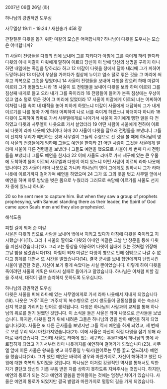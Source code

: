 2007년 06월 26일 (화)

하나님의 강권적인 도우심



사무엘상 19:11 - 19:24 / 새찬송가 458 장


관찰질문
다윗을 돕기 위한 미갈의 모습은 어떠합니까?
하나님이 다윗을 도우시는 모습은 어떠합니까?

11 사울이 전령들을 다윗의 집에 보내어 그를 지키다가 아침에 그를 죽이게 하려 한지라 다윗의 아내 미갈이 다윗에게 말하여 이르되 당신이 이 밤에 당신의 생명을 구하지 아니하면 내일에는 죽임을 당하리라 하고 12 미갈이 다윗을 창에서 달아 내리매 그가 피하여 도망하니라 13 미갈이 우상을 가져다가 침상에 누이고 염소 털로 엮은 것을 그 머리에 씌우고 의복으로 그것을 덮었더니 14 사울이 전령들을 보내어 다윗을 잡으려 하매 미갈이 이르되 그가 병들었느니라 15 사울이 또 전령들을 보내어 다윗을 보라 하며 이르되 그를 침상째 내게로 들고 오라 내가 그를 죽이리라 16 전령들이 들어가 본즉 침상에는 우상이 있고 염소 털로 엮은 것이 그 머리에 있었더라 17 사울이 미갈에게 이르되 너는 어찌하여 이처럼 나를 속여 내 대적을 놓아 피하게 하였느냐 미갈이 사울에게 대답하되 그가 내게 이르기를 나를 놓아 가게 하라 어찌하여 나로 너를 죽이게 하겠느냐 하더이다 하니라 18 다윗이 도피하여 라마로 가서 사무엘에게로 나아가서 사울이 자기에게 행한 일을 다 전하였고 다윗과 사무엘이 나욧으로 가서 살았더라 19 어떤 사람이 사울에게 전하여 이르되 다윗이 라마 나욧에 있더이다 하매 20 사울이 다윗을 잡으러 전령들을 보냈더니 그들이 선지자 무리가 예언하는 것과 사무엘이 그들의 수령으로 선 것을 볼 때에 하나님의 영이 사울의 전령들에게 임하매 그들도 예언을 한지라 21 어떤 사람이 그것을 사울에게 알리매 사울이 다른 전령들을 보냈더니 그들도 예언을 했으므로 사울이 세 번째 다시 전령들을 보냈더니 그들도 예언을 한지라 22 이에 사울도 라마로 가서 세구에 있는 큰 우물에 도착하여 물어 이르되 사무엘과 다윗이 어디 있느냐 어떤 사람이 이르되 라마 나욧에 있나이다 23 사울이 라마 나욧으로 가니라 하나님의 영이 그에게도 임하시니 그가 라마 나욧에 이르기까지 걸어가며 예언을 하였으며 24 그가 또 그의 옷을 벗고 사무엘 앞에서 예언을 하며 하루 밤낮을 벗은 몸으로 누웠더라 그러므로 속담에 이르기를 사울도 선지자 중에 있느냐 하니라  

20 so he sent men to capture him. But when they saw a group of prophets prophesying, with Samuel standing there as their leader, the Spirit of God came upon Sauls men and they also prophesied.

해석도움





피할 길이 되어 준 미갈  
사울은 다윗의 집으로 사람을 보내어 밖에서 지키고 있다가 아침에 다윗을 죽이라고 지시했습니다(11). 그러나 사울의 딸이요 다윗의 아내인 미갈은 그날 밤 창문을 통해 다윗을 피신시켰습니다(12). 그리고는 동상을 이용하여 다윗이 침대에 있는 것처럼 위장해 그날 밤을 넘겼습니다(13). 아침이 되자 미갈은 다윗이 병으로 인해 집밖으로 나갈 수 없다고 핑계를 대면서 또 시간을 벌었습니다(14). 결국 군사를 보내 집안에까지 난입시킨 사울이 발견한 것은, 자신이 보기 좋게 속았다는 사실 뿐이었습니다. 이렇게 하여 다윗을 죽이려던 사울의 계획은 또다시 실패로 돌아가고 말았습니다. 하나님은 이처럼 피할 길을 주셔서, 대적이 결코 승리하지 못하도록 도우십니다.  

하나님의 강권적인 도우심  
다윗은 사울을 피해 라마에 있는 사무엘에게로 가서 라마 나욧에서 지내게 되었습니다(18).  나욧은 ‘거주’ 혹은 ‘거주지’의 복수형으로 선지 생도들이 공동생활을 하는 숙소나 선지 학교를 가리키는 단어로 생각됩니다. 다윗은 하나님의 사람과의 교제를 통해 하나님의 위로를 얻기 원했던 것입니다. 이 소식을 들은 사울은 라마 나욧으로 군사들을 보냈습니다. 하지만, 다윗을 잡기 위해 내려온 그들은 하나님의 영을 받아 예언을 하게 되었습니다(20). 사울은 또 다른 군사들을 보냈지만 그들 역시 예언을 하게 되었고, 세 번째로 보낸 무리 역시 마찬가지였습니다(21). 이에 사울은 자신이 직접 다윗을 잡기 위해 라마로 내려갔습니다. 그런데 사울도 라마에 있는 세구라는 우물가에서 하나님의 영에 사로잡히게 되었고 거기서부터 라마 나욧까지를 예언하며 걸어가게 되었습니다(23). 사무엘 앞에 이른 사울은 왕복을 벗고 하루종일 누워서(원어로는 무릎 꿇고 엎드려서) 예언을 했습니다(24). 그가 했던 예언은 바락의 경우와 마찬가지로, 자신이 해하려고 했던 다윗에 대한 축복의 말이었을 것입니다. 하나님은 이처럼 강권적인 역사를 통해서도 악한 자가 결단코 당신의 기름 부음 받은 자를 상하지 못하도록 지켜주시는 것입니다. 하지만, 예언의 통로가 되는 것과 예언의 말씀을 받아들이는 것에는 엄청난 차이가 있습니다. 사울은 예언의 통로가 되었지만 결국 발람과 마찬가지로 멸망의 길을 가게 되었습니다.